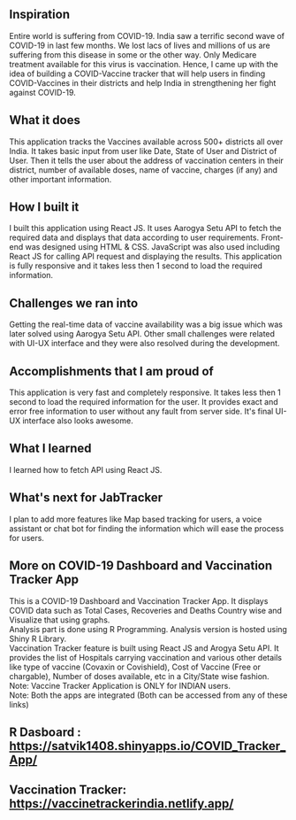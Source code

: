 ## Inspiration
Entire world is suffering from COVID-19. India saw a terrific second wave of COVID-19 in last few months. We lost lacs of lives and millions of us are suffering from this disease in some or the other way. Only Medicare treatment available for this virus is vaccination. Hence, I came up with the idea of building a COVID-Vaccine tracker that will help users in finding COVID-Vaccines in their districts and help India in strengthening her fight against COVID-19.

## What it does
This application tracks the Vaccines available across 500+ districts all over India. It takes basic input from user like Date, State of User and District of User. Then it tells the user about the address of vaccination centers in their district, number of available doses, name of vaccine, charges (if any) and other important information.  

## How I built it
I built this application using React JS. It uses Aarogya Setu API to fetch the required data and displays that data according to user requirements. Front-end was designed using HTML & CSS. JavaScript was also used including React JS for calling API request and displaying the results. This application is fully responsive and it takes less then 1 second to load the required information.  

## Challenges we ran into
Getting the real-time data of vaccine availability was a big issue which was later solved using Aarogya Setu API. Other small challenges were related with UI-UX interface and they were also resolved during the development.  

## Accomplishments that I am proud of
This application is very fast and completely responsive. It takes less then 1 second to load the required information for the user. It provides exact and error free information to user without any fault from server side. It's final UI-UX interface also looks awesome.  


## What I learned
I learned how to fetch API using React JS.

## What's next for JabTracker
I plan to add more features like Map based tracking for users, a voice assistant or chat bot for finding the information which will ease the process for users.

## More on COVID-19 Dashboard and Vaccination Tracker App
This is a COVID-19 Dashboard and Vaccination Tracker App. It displays COVID data such as Total Cases, Recoveries and Deaths Country wise and Visualize that using graphs. <br>
Analysis part is done using R Programming. Analysis version is hosted using Shiny R Library. <br>
Vaccination Tracker feature is built using React JS and Arogya Setu API. It provides the list of Hospitals carrying vaccination and various other details like type of vaccine (Covaxin or Covishield), Cost of Vaccine (Free or chargable), Number of doses available, etc in a City/State wise fashion. <br>
Note: Vaccine Tracker Application is ONLY for INDIAN users.<br>
Note: Both the apps are integrated (Both can be accessed from any of these links)<br>

## R Dasboard : https://satvik1408.shinyapps.io/COVID_Tracker_App/ <br>

## Vaccination Tracker: https://vaccinetrackerindia.netlify.app/
